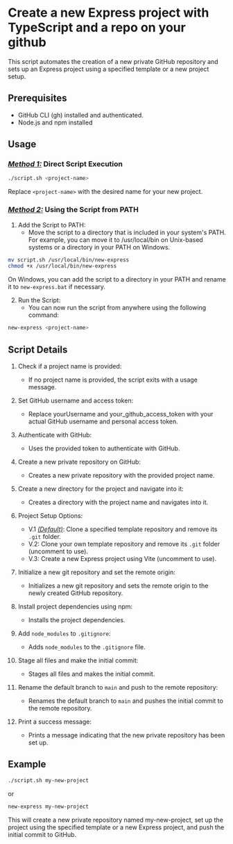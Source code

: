 # Create a new Express project with TypeScript and a repo on your github

This script automates the creation of a new private GitHub repository and sets up an Express project using a specified template or a new project setup.

## Prerequisites

- GitHub CLI (gh) installed and authenticated.
- Node.js and npm installed

## Usage

### <ins>_Method 1:_</ins> Direct Script Execution

```bash
./script.sh <project-name>
```

Replace `<project-name>` with the desired name for your new project.

### <ins>_Method 2:_</ins> Using the Script from PATH

1. Add the Script to PATH:
   - Move the script to a directory that is included in your system's PATH. For example, you can move it to /usr/local/bin on Unix-based systems or a directory in your PATH on Windows.

```bash
mv script.sh /usr/local/bin/new-express
chmod +x /usr/local/bin/new-express
```

On Windows, you can add the script to a directory in your PATH and rename it to `new-express.bat` if necessary.

2. Run the Script:
   - You can now run the script from anywhere using the following command:

```bash
new-express <project-name>
```

## Script Details

1. Check if a project name is provided:
   - If no project name is provided, the script exits with a usage message.
2. Set GitHub username and access token:
   - Replace yourUsername and your_github_access_token with your actual GitHub username and personal access token.
3. Authenticate with GitHub:
   - Uses the provided token to authenticate with GitHub.
4. Create a new private repository on GitHub:
   - Creates a new private repository with the provided project name.
5. Create a new directory for the project and navigate into it:
   - Creates a directory with the project name and navigates into it.
6. Project Setup Options:
   - V.1 <ins>*(Default)*</ins>: Clone a specified template repository and remove its ``.git`` folder.
   - V.2: Clone your own template repository and remove its ``.git`` folder (uncomment to use).
   - V.3: Create a new Express project using Vite (uncomment to use).
     
7. Initialize a new git repository and set the remote origin:
    * Initializes a new git repository and sets the remote origin to the newly created GitHub repository.
8. Install project dependencies using npm:
    * Installs the project dependencies.
9. Add ``node_modules`` to ``.gitignore``:
    * Adds ``node_modules`` to the ``.gitignore`` file.
10. Stage all files and make the initial commit:
    * Stages all files and makes the initial commit.
11. Rename the default branch to ``main`` and push to the remote repository:
    * Renames the default branch to ``main`` and pushes the initial commit to the remote repository.
12. Print a success message:
    * Prints a message indicating that the new private repository has been set up.

## Example
```bash
./script.sh my-new-project
```
or
```bash
new-express my-new-project
```
This will create a new private repository named my-new-project, set up the project using the specified template or a new Express project, and push the initial commit to GitHub.